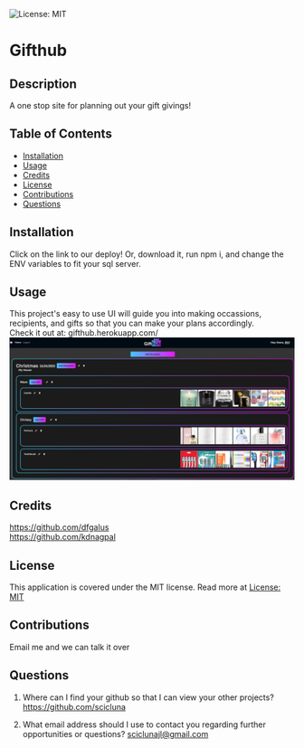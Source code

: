 ![License: MIT](https://img.shields.io/badge/License-MIT-yellow.svg)
  
  # Gifthub

  ## Description

  A one stop site for planning out your gift givings!

  ## Table of Contents

  - [Installation](#installation)
  - [Usage](#usage)
  - [Credits](#credits)
  - [License](#license)
  - [Contributions](#contributions)
  - [Questions](#questions)

  ## Installation

  Click on the link to our deploy! Or, download it, run npm i, and change the ENV variables to fit your sql server.

  ## Usage

  This project's easy to use UI will guide you into making occassions, recipients, and gifts so that you can make your plans accordingly.  
  Check it out at: gifthub.herokuapp.com/
  ![](./public/Images/example.png)

  ## Credits

  https://github.com/dfgalus  
  https://github.com/kdnagpal

  ## License

  This application is covered under the MIT license. Read more at [License: MIT](https://opensource.org/licenses/MIT)

  ## Contributions

  Email me and we can talk it over

  ## Questions

  1. Where can I find your github so that I can view your other projects? https://github.com/scicluna

  2. What email address should I use to contact you regarding further opportunities or questions? sciclunajl@gmail.com
